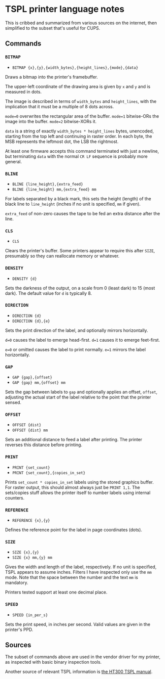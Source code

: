 # TSPL printer language notes

This is cribbed and summarized from various sources on the internet, then
simplified to the subset that's useful for CUPS.

## Commands

### `BITMAP`

- `BITMAP {x},{y},{width_bytes},{height_lines},{mode},{data}`

Draws a bitmap into the printer's framebuffer.

The upper-left coordinate of the drawing area is given by `x` and `y` and is
measured in dots.

The image is described in terms of `width_bytes` and `height_lines`, with the
implication that it must be a multiple of 8 dots across.

`mode=0` overwrites the rectangular area of the buffer. `mode=1` bitwise-ORs the
image into the buffer. `mode=2` bitwise-XORs it.

`data` is a string of exactly `width_bytes * height_lines` bytes, unencoded,
starting from the top left and continuing in raster order. In each byte, the MSB
represents the leftmost dot, the LSB the rightmost. 

At least one firmware accepts this command terminated with just a newline, but
terminating `data` with the normal `CR LF` sequence is probably more general.


### `BLINE`

- `BLINE {line_height},{extra_feed}`
- `BLINE {line_height} mm,{extra_feed} mm`

For labels separated by a black mark, this sets the height (length) of the black
line to `line_height` (inches if no unit is specified, `mm` if given).

`extra_feed` of non-zero causes the tape to be fed an extra distance after the
line.


### `CLS`

- `CLS`

Clears the printer's buffer. Some printers appear to require this after `SIZE`,
presumably so they can reallocate memory or whatever.


### `DENSITY`

- `DENSITY {d}`

Sets the darkness of the output, on a scale from 0 (least dark) to 15 (most
dark). The default value for `d` is typically 8.


### `DIRECTION`

- `DIRECTION {d}`
- `DIRECTION {d},{e}`

Sets the print direction of the label, and optionally mirrors horizontally.

`d=0` causes the label to emerge head-first. `d=1` causes it to emerge
feet-first.

`e=0` or omitted causes the label to print normally. `e=1` mirrors the label
horizontally.


### `GAP`

- `GAP {gap},{offset}`
- `GAP {gap} mm,{offset} mm`

Sets the gap between labels to `gap` and optionally applies an offset, `offset`,
adjusting the actual start of the label relative to the point that the printer
sensed.


### `OFFSET`

- `OFFSET {dist}`
- `OFFSET {dist} mm`

Sets an additional distance to feed a label after printing. The printer reverses
this distance before printing.


### `PRINT`

- `PRINT {set_count}`
- `PRINT {set_count},{copies_in_set}`

Prints `set_count * copies_in_set` labels using the stored graphics buffer. For
raster output, this should almost always just be `PRINT 1,1`. The sets/copies
stuff allows the printer itself to number labels using internal counters.


### `REFERENCE`

- `REFERENCE {x},{y}`

Defines the reference point for the label in page coordinates (dots). 


### `SIZE`

- `SIZE {x},{y}`
- `SIZE {x} mm,{y} mm`

Gives the width and length of the label, respectively. If no unit is specified,
TSPL appears to assume inches. Filters I have inspected only use the `mm` mode.
Note that the space between the number and the text `mm` is mandatory.

Printers tested support at least one decimal place.


### `SPEED`

- `SPEED {in_per_s}`

Sets the print speed, in inches per second. Valid values are given in the
printer's PPD.


## Sources

The subset of commands above are used in the vendor driver for my printer, as
inspected with basic binary inspection tools.

Another source of relevant TSPL information is [the HT300 TSPL
manual](https://download.hprt.com/upload/files/HPRT%20HT%20Series%20Programming%20Manual_TSPL_Rev.1.2.zip).
